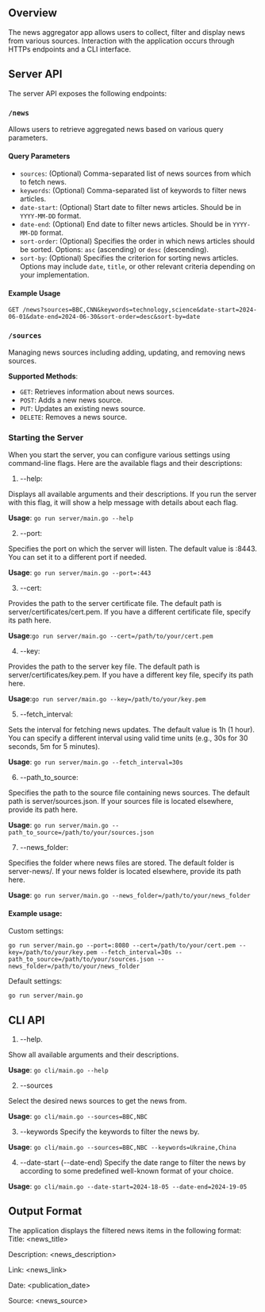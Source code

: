 ## Overview
The news aggregator app allows users to collect, filter and display news from various sources.
Interaction with the application occurs through HTTPs endpoints and a CLI interface.

## Server API

The server API exposes the following endpoints:

### `/news`

Allows users to retrieve aggregated news based on various query parameters.

#### Query Parameters

- `sources`: (Optional) Comma-separated list of news sources from which to fetch news.
- `keywords`: (Optional) Comma-separated list of keywords to filter news articles.
- `date-start`: (Optional) Start date to filter news articles. Should be in `YYYY-MM-DD` format.
- `date-end`: (Optional) End date to filter news articles. Should be in `YYYY-MM-DD` format.
- `sort-order`: (Optional) Specifies the order in which news articles should be sorted. Options: `asc` (ascending) or `desc` (descending).
- `sort-by`: (Optional) Specifies the criterion for sorting news articles. Options may include `date`, `title`, or other relevant criteria depending on your implementation.

#### Example Usage
```
GET /news?sources=BBC,CNN&keywords=technology,science&date-start=2024-06-01&date-end=2024-06-30&sort-order=desc&sort-by=date
```
### `/sources`
Managing news sources including adding, updating, and removing news sources.

**Supported Methods**:
  - `GET`: Retrieves information about news sources.
  - `POST`: Adds a new news source.
  - `PUT`: Updates an existing news source.
  - `DELETE`: Removes a news source.
### Starting the Server

When you start the server, you can configure various settings using command-line flags. 
Here are the available flags and their descriptions:

1. --help:

Displays all available arguments and their descriptions.
If you run the server with this flag, it will show a help message with details about each flag.

**Usage**: `go run server/main.go --help`

2. --port: 

Specifies the port on which the server will listen. The default value is :8443. 
You can set it to a different port if needed.

**Usage**: `go run server/main.go --port=:443`

3. --cert:

Provides the path to the server certificate file. The default path is server/certificates/cert.pem.
If you have a different certificate file, specify its path here.

**Usage**:`go run server/main.go --cert=/path/to/your/cert.pem`

4. --key:

Provides the path to the server key file. The default path is server/certificates/key.pem.
If you have a different key file, specify its path here.

**Usage**:`go run server/main.go --key=/path/to/your/key.pem`

5. --fetch_interval:

Sets the interval for fetching news updates. The default value is 1h (1 hour).
You can specify a different interval using valid time units (e.g., 30s for 30 seconds, 5m for 5 minutes).

**Usage**: `go run server/main.go --fetch_interval=30s`

6. --path_to_source:

Specifies the path to the source file containing news sources. 
The default path is server/sources.json.
If your sources file is located elsewhere, provide its path here.

**Usage**: `go run server/main.go --path_to_source=/path/to/your/sources.json`

7. --news_folder: 

Specifies the folder where news files are stored. The default folder is server-news/. 
If your news folder is located elsewhere, provide its path here.

**Usage**: `go run server/main.go --news_folder=/path/to/your/news_folder`

#### Example usage:
Custom settings:
```
go run server/main.go --port=:8080 --cert=/path/to/your/cert.pem --key=/path/to/your/key.pem --fetch_interval=30s --path_to_source=/path/to/your/sources.json --news_folder=/path/to/your/news_folder
```
Default settings:
```
go run server/main.go
```
## CLI API
1. --help.

Show all available arguments and their descriptions.

**Usage**: `go cli/main.go --help`

2. --sources

Select the desired news sources to get the news from. 

**Usage**: `go cli/main.go --sources=BBC,NBC`

3. --keywords
Specify the keywords to filter the news by.

**Usage**: `go cli/main.go --sources=BBC,NBC --keywords=Ukraine,China`

4. --date-start (--date-end)
Specify the date range to filter the news by according 
to some predefined well-known format of your choice.

**Usage**: `go cli/main.go --date-start=2024-18-05 --date-end=2024-19-05`
## Output Format
The application displays the filtered news items in the following format:
Title: <news_title>

Description: <news_description>

Link: <news_link>

Date: <publication_date>

Source: <news_source>